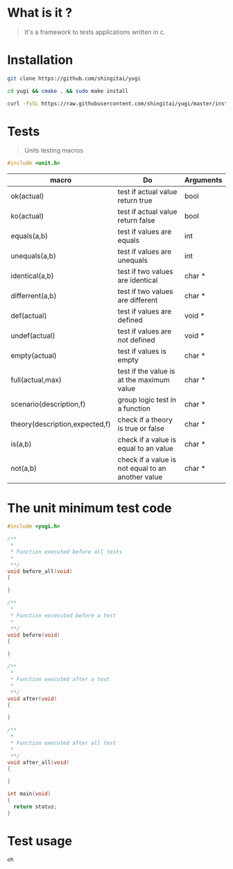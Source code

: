 # What is it ?

> It's a framework to tests applications written in c.

# Installation

```bash
git clone https://github.com/shingitai/yugi
```

```bash
cd yugi && cmake . && sudo make install
```

```bash
curl -fsSL https://raw.githubusercontent.com/shingitai/yugi/master/install | bash
```

# Tests


> Units testing macros

```c
#include <unit.h>
```

|  macro                            | Do                                                           | Arguments                                              |
|-----------------------------------|--------------------------------------------------------------|--------------------------------------------------------|
|  ok(actual)                       |  test if actual value return true                            | bool                                                   |
|  ko(actual)                       |  test if actual value return false                           | bool                                                   |
|  equals(a,b)                      |  test if values are equals                                   | int|double|float...                                    |
|  unequals(a,b)                    |  test if values are unequals                                 | int|double|float..                                     |
|  identical(a,b)                   |  test if two values are identical                            | char *|const char *                                    |
|  differrent(a,b)                  |  test if two values are different                            | char *|const char *                                    |
|  def(actual)                      |  test if values are defined                                  | void *                                                 |
|  undef(actual)                    |  test if values are not defined                              | void *                                                 |
|  empty(actual)                    |  test if values is empty                                     | char *|const char *                                    |
|  full(actual,max)                 |  test if the value is at the maximum value                   | char *|const char *                                    |
|  scenario(description,f)          |  group logic test in a function                              | char *|const char *, void (*f)(void)                   |
|  theory(description,expected,f)   |  check if a theory is true or false                          | char *|const char *,bool,void*                         |
|  is(a,b)                          |  check if a value is equal to an value                       | char *|const char *,bool,void*                         |
|  not(a,b)                         |  check if a value is not equal to an another value           | char *|const char *,bool,void*                         |
# The unit minimum test code

```c
#include <yugi.h>

/**
 *
 * Function executed before all tests
 *
 **/
void before_all(void)
{

}

/**
 *
 * Function excecuted before a test
 *
 **/
void before(void)
{

}

/**
 *
 * Function executed after a test
 *
 **/
void after(void)
{

}

/**
 *
 * Function executed after all test
 *
 **/
void after_all(void)
{

}

int main(void)
{
  return status;
}
```

# Test usage

```bash
oh 
```
